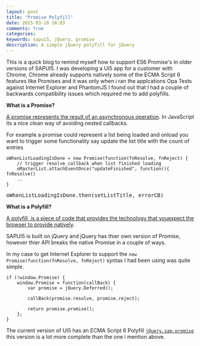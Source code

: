 ```yaml
---
layout: post
title: "Promise Polyfill"
date: 2015-03-10 18:03
comments: true
categories: 
keywords: sapui5, jQuery, promise
description: A simple jQuery polyfill for jQuery
---
```


This is a quick blog to remind myself how to support ES6 Promise's in older versions of SAPUI5. I was developing a UI5 app for a customer with Chrome, Chrome already supports natively some of the ECMA Script 6 features like Promises and it was only when i ran the applcations Opa Tests against Internet Explorer and PhantomJS I found out that I had a couple of backwards compatibility issues which required me to add polyfills.

**What is a Promise?**

[A promise represents the result of an asynchronous operation](https://developer.mozilla.org/en-US/docs/Web/JavaScript/Reference/Global_Objects/Promise). In JavaScript its a nice clean way of avoiding nested callbacks.

For example a promise could represent a list being loaded and onload you want to trigger some functionality say update the list title with the count of entries

<pre class="language-javascript"><code>oWhenListLoadingIsDone = new Promise(function(fnResolve, fnReject) {
	// trigger resolve callback when list finished loading
	oMasterList.attachEventOnce("updateFinished", function(){ fnResolve()
	..
}
</code></pre>

<pre class="language-javascript">
oWhenListLoadingIsDone.then(setListTitle, errorCB)
</code></pre>

**What is a Polyfill?**

[A polyfill, is a piece of code that provides the technology that youexpect the browser to provide natively](https://remysharp.com/2010/10/08/what-is-a-polyfill). 

SAPUI5 is built on jQuery and jQuery has thier own version of Promise, however thier API breaks the native Promise in a couple of ways. 

In my case to get Internet Explorer to support the `new Promise(function(fnResolve, fnReject)` syntax I had been using was quite simple.

<pre class="language-javascript"><code>if (!window.Promise) {
    window.Promise = function(callBack) {
        var promise = jQuery.Deferred();

        callBack(promise.resolve, promise.reject);

        return promise.promise();
    };
}
</code></pre>

The current version of UI5 has an ECMA Script 6 Polyfill [`jQuery.sap.promise`](https://github.com/SAP/openui5/blob/master/src/sap.ui.core/src/jquery.sap.promise.js) this version is a lot more complete than the one i mention above.